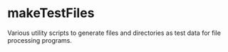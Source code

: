 # makeTestFiles
Various utility scripts to generate files and directories as test data for file processing programs.
